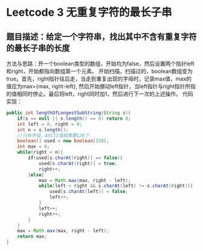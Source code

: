 # Leetcode 3  无重复字符的最长子串
## 题目描述：给定一个字符串，找出其中不含有重复字符的最长子串的长度
方法与思路：开一个boolean类型的数组，开始均为false，然后设置两个指针left和right，开始都指向数组第一个元素。
开始扫描，扫描过的，boolean数组变为true。首先，right指针往后走，当走到重复出现的字母时，记录max值，max的值应为max={max, right-left}, 
然后开始挪动left指针，当left指针与right指针所指的值相同时停止。最后将left，right同时加1，然后进行下一次的上述操作。
代码实现：
```java
public int lengthOfLongestSubString(String s){
    if(s == null || s.length() == 0) return 0;
    int left = 0, right = 0;
    int n = s.length();
    //只有字母，ASCII值就需要128个
    boolean[] used = new boolean[128];
    int max = 0;
    while(right < n){
        if(used[s.charAt(right)] == false){
            used[s.charAt(right)] = true;
            right++;
        }else{
            max = Math.max(max, right - left);
            while(left < right && s.charAt(left) != s.charAt(right)){
                used[s.charAt(left)] = false;
                left++;
            }
            left++;
            right++;
        }
    }
    max = Math.max(max, right - left);
    return max;
} 
```
